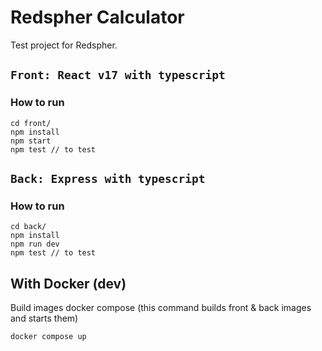 # Redspher Calculator
Test project for Redspher.

## `Front: React v17 with typescript`
### How to run
```
cd front/
npm install
npm start
npm test // to test
```
## `Back: Express with typescript`
### How to run
```
cd back/
npm install
npm run dev
npm test // to test
```

## With Docker (dev)
Build images docker compose
(this command builds front & back images and starts them)
```
docker compose up
```
